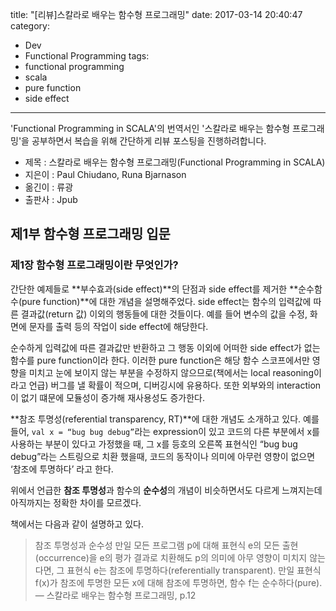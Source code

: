 title: "[리뷰]스칼라로 배우는 함수형 프로그래밍"
date: 2017-03-14 20:40:47
category:
- Dev
- Functional Programming
tags:
- functional programming
- scala
- pure function
- side effect
---
'Functional Programming in SCALA'의 번역서인 '스칼라로 배우는 함수형 프로그래밍'을 공부하면서 복습을 위해 간단하게 리뷰 포스팅을 진행하려합니다.
- 제목 : 스칼라로 배우는 함수형 프로그래밍(Functional Programming in SCALA)
- 지은이 : Paul Chiudano, Runa Bjarnason
- 옮긴이 : 류광
- 출판사 : Jpub

<!-- more -->

## 제1부 함수형 프로그래밍 입문

### 제1장 함수형 프로그래밍이란 무엇인가?

간단한 예제들로 **부수효과(side effect)**의 단점과 side effect를 제거한 **순수함수(pure function)**에 대한 개념을 설명해주었다. side effect는 함수의 입력값에 따른 결과값(return 값) 이외의 행동들에 대한 것들이다. 예를 들어 변수의 값을 수정, 화면에 문자를 출력 등의 작업이 side effect에 해당한다.

순수하게 입력값에 따른 결과값만 반환하고 그 행동 이외에 어떠한 side effect가 없는 함수를 pure function이라 한다. 이러한 pure function은 해당 함수 스코프에서만 영향을 미치고 눈에 보이지 않는 부분을 수정하지 않으므로(책에서는 local reasoning이라고 언급) 버그를 낼 확률이 적으며, 디버깅시에 유용하다. 또한 외부와의 interaction이 없기 떄문에 모듈성이 증가해 재사용성도 증가한다.

**참조 투명성(referential transparency, RT)**에 대한 개념도 소개하고 있다. 예를들어, `val x = “bug bug debug”`라는 expression이 있고  코드의 다른 부분에서 x를 사용하는 부분이 있다고 가정했을 때, 그 x를 등호의 오른쪽 표현식인 “bug bug debug”라는 스트링으로 치환 했을때, 코드의 동작이나 의미에 아무런 영향이 없으면 ‘참조에 투명하다’ 라고 한다.

위에서 언급한 **참조 투명성**과 함수의 **순수성**의 개념이 비슷하면서도 다르게 느껴지는데 아직까지는 정확한 차이를 모르겠다.

책에서는 다음과 같이 설명하고 있다.
> 참조 투명성과 순수성
> 만일 모든 프로그램 p에 대해 표현식 e의 모든 출현(occurrence)을 e의 평가 결과로 치환해도  p의 의미에 아무 영향이 미치지 않는다면, 그 표현식 e는 참조에 투명하다(referentially transparent). 만일 표현식 f(x)가 참조에 투명한 모든 x에 대해 참조에 투명하면, 함수 f는 순수하다(pure).
> — 스칼라로 배우는 함수형 프로그래밍, p.12
